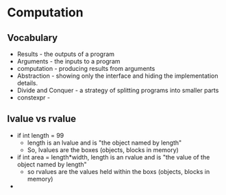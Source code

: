 # Computation

## Vocabulary
- Results - the outputs of a program
- Arguments - the inputs to a program
- computation - producing results from arguments
- Abstraction - showing only the interface and hiding the implementation details. 
- Divide and Conquer - a strategy of splitting programs into smaller parts
- constexpr - 

## lvalue vs rvalue
- if int length = 99
    - length is an lvalue and is "the object named by length" 
    - So, lvalues are the boxes (objects, blocks in memory)
- if int area = length*width, length is an rvalue and is "the value of the object named by length"
    - so rvalues are the values held within the boxs (objects, blocks in memory)
- 